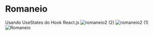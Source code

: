 # Romaneio
Usando UseStates do Hook React.js
![romaneio2 (2)](https://user-images.githubusercontent.com/93062636/140330770-156e021b-d05f-4990-b6cc-d64996bbb802.png)
![romaneio2 (1)](https://user-images.githubusercontent.com/93062636/140330771-8d23910c-dd72-4a8b-8502-8d5a4e657769.png)
![Romaneio](https://user-images.githubusercontent.com/93062636/141868827-49f4a39f-5529-4d88-afd1-848d2faed229.png)
